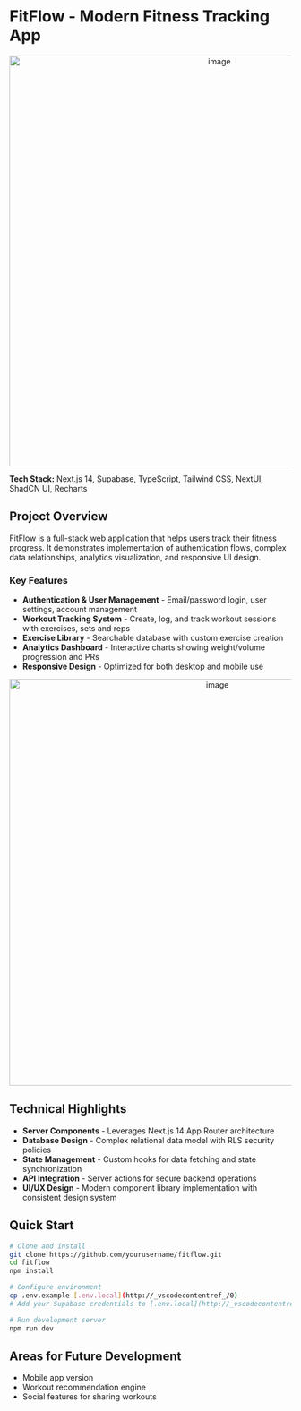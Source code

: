 # FitFlow - Modern Fitness Tracking App

<p align="center">
  <img width="734" alt="image" src="https://github.com/user-attachments/assets/2f61d4a9-d13f-46d4-b12b-8d721a80dc7e" />
</p>

**Tech Stack:** Next.js 14, Supabase, TypeScript, Tailwind CSS, NextUI, ShadCN UI, Recharts

## Project Overview

FitFlow is a full-stack web application that helps users track their fitness progress. It demonstrates implementation of authentication flows, complex data relationships, analytics visualization, and responsive UI design.

### Key Features

- **Authentication & User Management** - Email/password login, user settings, account management
- **Workout Tracking System** - Create, log, and track workout sessions with exercises, sets and reps
- **Exercise Library** - Searchable database with custom exercise creation
- **Analytics Dashboard** - Interactive charts showing weight/volume progression and PRs
- **Responsive Design** - Optimized for both desktop and mobile use

<p align="center">
  <img width="727" alt="image" src="https://github.com/user-attachments/assets/4d4ae4dd-37e0-4f93-9ed5-5f912f68370c" />
</p>

## Technical Highlights

- **Server Components** - Leverages Next.js 14 App Router architecture
- **Database Design** - Complex relational data model with RLS security policies
- **State Management** - Custom hooks for data fetching and state synchronization
- **API Integration** - Server actions for secure backend operations
- **UI/UX Design** - Modern component library implementation with consistent design system

## Quick Start

```bash
# Clone and install
git clone https://github.com/yourusername/fitflow.git
cd fitflow
npm install

# Configure environment
cp .env.example [.env.local](http://_vscodecontentref_/0)
# Add your Supabase credentials to [.env.local](http://_vscodecontentref_/1)

# Run development server
npm run dev
```

## Areas for Future Development

- Mobile app version
- Workout recommendation engine
- Social features for sharing workouts
